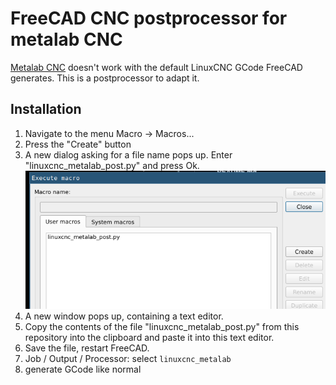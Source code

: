 # FreeCAD CNC postprocessor for metalab CNC

[Metalab CNC](https://metalab.at/wiki/CNC-Fr%C3%A4se) doesn't work with the default LinuxCNC GCode FreeCAD generates. This is a postprocessor to adapt it.

## Installation

1. Navigate to the menu Macro → Macros...
2. Press the "Create" button
3. A new dialog asking for a file name pops up. Enter "linuxcnc_metalab_post.py" and press Ok. ![Dialog](images/macros.png)
4. A new window pops up, containing a text editor.
5. Copy the contents of the file "linuxcnc_metalab_post.py" from this repository into the clipboard and paste it into this text editor.
6. Save the file, restart FreeCAD.
7. Job / Output / Processor: select `linuxcnc_metalab`
8. generate GCode like normal
